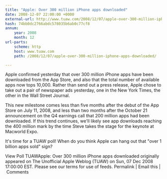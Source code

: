 ```yaml
---
title: "Apple: Over 300 million iPhone apps downloaded"
date: 2008-12-07 22:00:00 +0000
external-url: http://www.tuaw.com/2008/12/07/apple-over-300-million-iphone-apps-downloaded/
hash: 74bb0dc2766abdc578035b6ab0c77cf8
annum:
    year: 2008
    month: 12
url-parts:
    scheme: http
    host: www.tuaw.com
    path: /2008/12/07/apple-over-300-million-iphone-apps-downloaded/

---
```


Apple confirmed yesterday that over 300 million iPhone apps have been downloaded from the App Store, and also that the total number of available apps now tops 10,000. Rather than send out a press release, Apple chose to take out a pair of newspaper ads yesterday, one in the New York Times, the other in the Wall Street Journal. 

This new milestone comes less than five months after the debut of the App Store on July 11, 2008, and less than two months after the October 21 announcement on the Q4 earnings call that 200 million apps had been downloaded. If this trend continues, we'll likely see app downloads reaching the 400 million mark by the time Steve takes the stage for the keynote at Macworld Expo. 

It's time for a TUAW poll! When do you think Apple can hang out that "over 1 billion apps sold" sign?

View Poll
TUAWApple: Over 300 million iPhone apps downloaded originally appeared on The Unofficial Apple Weblog (TUAW) on Sun, 07 Dec 2008 17:00:00 EST.  Please see our terms for use of feeds.
Permalink | Email this | Comments


 

